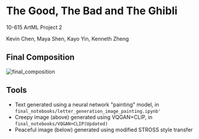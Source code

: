 # The Good, The Bad and The Ghibli

10-615 ArtML Project 2

Kevin Chen, Maya Shen, Kayo Yin, Kenneth Zheng

## Final Composition

![final_composition](./composition_final.png)

## Tools

- Text generated using a neural network "painting" model, in `final_notebooks/letter_generation_image_painting.ipynb'`
- Creepy image (above) generated using VQGAN+CLIP, in `final_notebooks/VQGAN+CLIP(Updated)`
- Peaceful image (below) generated using modified STROSS style transfer